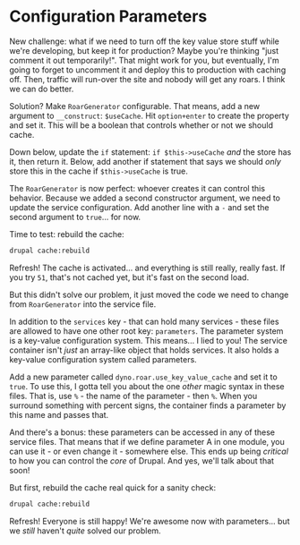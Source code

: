 # Configuration Parameters

New challenge: what if we need to turn off the key value store stuff while we're
developing, but keep it for production? Maybe you're thinking "just comment it out
temporarily!". That might work for you, but eventually, I'm going to forget to uncomment
it and deploy this to production with caching off. Then, traffic will run-over the
site and nobody will get any roars. I think we can do better.

Solution? Make `RoarGenerator` configurable. That means, add a new argument to
`__construct`: `$useCache`. Hit `option+enter` to create the property and set it.
This will be a boolean that controls whether or not we should cache.

Down below, update the `if` statement: `if $this->useCache` *and* the store has it,
then return it. Below, add another if statement that says we should *only* store
this in the cache if `$this->useCache` is true.

The `RoarGenerator` is now perfect: whoever creates it can control this behavior.
Because we added a second constructor argument, we need to update the service configuration.
Add another line with a `-` and set the second argument to `true`... for now.

Time to test: rebuild the cache:

```bash
drupal cache:rebuild
```

Refresh! The cache is activated... and everything is still really, really fast. If
you try `51`, that's not cached yet, but it's fast on the second load.

But this didn't solve our problem, it just moved the code we need to change from
`RoarGenerator` into the service file.

In addition to the `services` key - that can hold many services - these files are
allowed to have one other root key: `parameters`. The parameter system is a key-value
configuration system. This means... I lied to you! The service container isn't *just*
an array-like object that holds services. It also holds a key-value configuration
system called parameters.

Add a new parameter called `dyno.roar.use_key_value_cache` and set it to `true`.
To use this, I gotta tell you about the one *other* magic syntax in these files.
That is, use `%` - the name of the parameter - then `%`.  When you surround something
with percent signs, the container finds a parameter by this name and passes that.

And there's a bonus: these parameters can be accessed in any of these service files.
That means that if we define parameter A in one module, you can use it - or even
change it - somewhere else. This ends up being *critical* to how you can control
the *core* of Drupal. And yes, we'll talk about that soon!

But first, rebuild the cache real quick for a sanity check:

```bash
drupal cache:rebuild
```

Refresh! Everyone is still happy! We're awesome now with parameters... but we *still*
haven't *quite* solved our problem.
